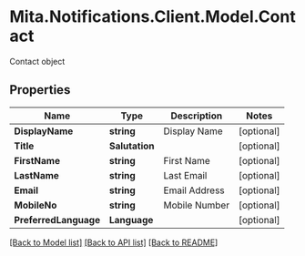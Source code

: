 # Mita.Notifications.Client.Model.Contact
Contact object

## Properties

Name | Type | Description | Notes
------------ | ------------- | ------------- | -------------
**DisplayName** | **string** | Display Name | [optional] 
**Title** | **Salutation** |  | [optional] 
**FirstName** | **string** | First Name | [optional] 
**LastName** | **string** | Last Email | [optional] 
**Email** | **string** | Email Address | [optional] 
**MobileNo** | **string** | Mobile Number | [optional] 
**PreferredLanguage** | **Language** |  | [optional] 

[[Back to Model list]](../README.md#documentation-for-models) [[Back to API list]](../README.md#documentation-for-api-endpoints) [[Back to README]](../README.md)

